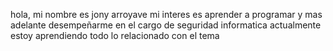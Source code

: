 hola, mi nombre es jony arroyave
mi interes es aprender a programar y mas adelante desempeñarme en el cargo de seguridad informatica
actualmente estoy aprendiendo todo lo relacionado con el tema
